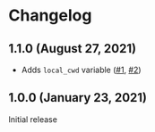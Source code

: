 # Changelog

## 1.1.0 (August 27, 2021)

- Adds `local_cwd` variable ([#1](https://github.com/milliHQ/terraform-npm-download/pull/1), [#2](https://github.com/milliHQ/terraform-npm-download/pull/2))

## 1.0.0 (January 23, 2021)

Initial release
